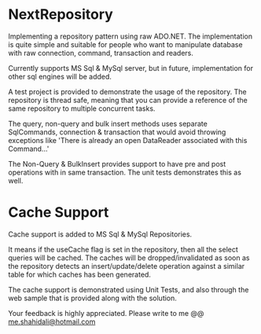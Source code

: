 # NextRepository

Implementing a repository pattern using raw ADO.NET. The implementation is quite simple and suitable for people who want to manipulate database with raw connection, command, transaction and readers.

Currently supports MS Sql & MySql server, but in future, implementation for other sql engines will be added.

A test project is provided to demonstrate the usage of the repository. The repository is thread safe, meaning that you can provide a reference of the same repository to multiple concurrent tasks.

The query, non-query and bulk insert methods uses separate SqlCommands, connection & transaction that would avoid throwing exceptions like 'There is already an open DataReader associated with this Command...'

The Non-Query & BulkInsert provides support to have pre and post operations with in same transaction. The unit tests demonstrates this as well.

# Cache Support

Cache support is added to MS Sql & MySql Repositories. 

It means if the useCache flag is set in the repository, then all the select queries will be cached. 
The caches will be dropped/invalidated as soon as the repository detects an insert/update/delete operation against a similar table for which caches has been generated.

The cache support is demonstrated using Unit Tests, and also through the web sample that is provided along with the solution.

Your feedback is highly appreciated. Please write to me @@ me.shahidali@hotmail.com
